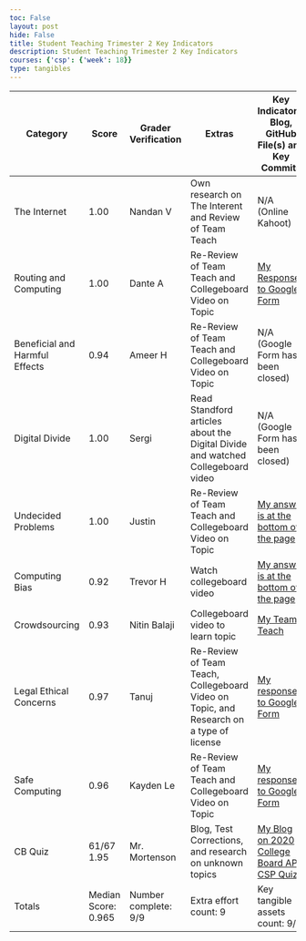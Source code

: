 ```yaml
---
toc: False
layout: post
hide: False
title: Student Teaching Trimester 2 Key Indicators
description: Student Teaching Trimester 2 Key Indicators
courses: {'csp': {'week': 18}}
type: tangibles
---
```


Category | Score | Grader Verification | Extras | Key Indicators: Blog, GitHub File(s) and Key Commits
-- | -- | -- | -- | --
The Internet |1.00|Nandan V|Own research on The Interent and Review of Team Teach|N/A (Online Kahoot)| 
Routing and Computing |1.00|Dante A|Re-Review of Team Teach and Collegeboard Video on Topic|[My Response to Google Form](https://docs.google.com/forms/d/e/1FAIpQLSf5t5SB2wMS3Vgvcn1SPKlgPWSIzoCBPFOfK0J-tLdD0K1Fdg/viewscore?viewscore=AE0zAgDi5B_B3KHzWqmCdDyV2uEb1upAby0rdbaEzMFBItmmOOgESDSSZVRV7JK3-ALVaMo)|
Beneficial and Harmful Effects |0.94|Ameer H|Re-Review of Team Teach and Collegeboard Video on Topic|N/A (Google Form has been closed)| 
Digital Divide |1.00|Sergi|Read Standford articles about the Digital Divide and watched Collegeboard video|N/A (Google Form has been closed)|
Undecided Problems|1.00|Justin|Re-Review of Team Teach and Collegeboard Video on Topic|[My answer is at the bottom of the page](https://nitinsandiego.github.io/student//2023/12/13/UndecidedProblems_IPYNB_2_.html)|
Computing Bias |0.92|Trevor H|Watch collegeboard video|[My answer is at the bottom of the page](https://nitinsandiego.github.io/student//2023/12/11/Computing-Bias-Team-Teach_IPYNB_2_.html#homework)|  
Crowdsourcing |0.93|Nitin Balaji|Collegeboard video to learn topic|[My Team Teach](https://nitinsandiego.github.io/student//2023/12/08/Crowdsourcing_IPYNB_2_.html)|  
Legal Ethical Concerns |0.97|Tanuj|Re-Review of Team Teach, Collegeboard Video on Topic, and Research on a type of license|[My response to Google Form](https://docs.google.com/forms/d/e/1FAIpQLSdbVlNG-KRIOsdhpqm9DBcdtxqDefy9GF1qi4kdIWgvH8bbbg/viewscore?viewscore=AE0zAgAYov4F6wSC6CWo7BaJD6FvFD2u8SaIYLhNJcJ31JZqTMlt0oJ-kIBwx_FYfF5f4DE)|  
Safe Computing |0.96|Kayden Le|Re-Review of Team Teach and Collegeboard Video on Topic|[My response to Google Form](https://docs.google.com/forms/d/e/1FAIpQLSciW2h1uQNCS8xZK7GAZO5uliuQh7e_aFesTr3DMs-tZxCXag/viewscore?viewscore=AE0zAgAumlCPQEWycbNOJx64GghAcrYtDmwJLhzVCYuAf08VoS9zirCEk-Pfmm0-R8aAsXs)|  
CB Quiz |61/67 1.95|Mr. Mortenson|Blog, Test Corrections, and research on unknown topics|[My Blog on 2020 College Board AP CSP Quiz](https://nitinsandiego.github.io/student//2023/12/22/CSP-Practice-Test_IPYNB_2_.html)|
Totals | Median Score: 0.965 | Number complete: 9/9 | Extra effort count: 9 | Key tangible assets count: 9/9

